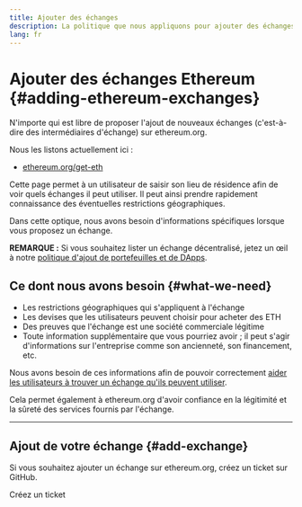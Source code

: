 ```yaml
---
title: Ajouter des échanges
description: La politique que nous appliquons pour ajouter des échanges sur ethereum.org
lang: fr
---
```


# Ajouter des échanges Ethereum {#adding-ethereum-exchanges}

N'importe qui est libre de proposer l'ajout de nouveaux échanges (c'est-à-dire des intermédiaires d'échange) sur ethereum.org.

Nous les listons actuellement ici :

- [ethereum.org/get-eth](/get-eth/)

Cette page permet à un utilisateur de saisir son lieu de résidence afin de voir quels échanges il peut utiliser. Il peut ainsi prendre rapidement connaissance des éventuelles restrictions géographiques.

Dans cette optique, nous avons besoin d'informations spécifiques lorsque vous proposez un échange.

**REMARQUE :** Si vous souhaitez lister un échange décentralisé, jetez un œil à notre [politique d'ajout de portefeuilles et de DApps](/contributing/adding-products/).

## Ce dont nous avons besoin {#what-we-need}

- Les restrictions géographiques qui s'appliquent à l'échange
- Les devises que les utilisateurs peuvent choisir pour acheter des ETH
- Des preuves que l'échange est une société commerciale légitime
- Toute information supplémentaire que vous pourriez avoir ; il peut s'agir d'informations sur l'entreprise comme son ancienneté, son financement, etc.

Nous avons besoin de ces informations afin de pouvoir correctement [aider les utilisateurs à trouver un échange qu'ils peuvent utiliser](/get-eth/#country-picker).

Cela permet également à ethereum.org d'avoir confiance en la légitimité et la sûreté des services fournis par l'échange.

---

## Ajout de votre échange {#add-exchange}

Si vous souhaitez ajouter un échange sur ethereum.org, créez un ticket sur GitHub.

<ButtonLink to="https://github.com/ethereum/ethereum-org-website/issues/new/choose">
  Créez un ticket
</ButtonLink>
